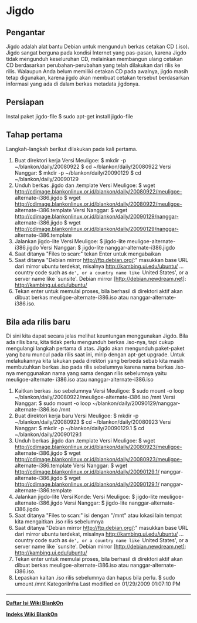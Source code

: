 # Jigdo
## Pengantar
​Jigdo adalah alat bantu Debian untuk mengunduh berkas cetakan CD (.iso). Jigdo
sangat berguna pada kondisi Internet yang pas-pasan, karena Jigdo tidak
mengunduh keseluruhan CD, melainkan membangun ulang cetakan CD berdasarkan
perubahan-perubahan yang telah dilakukan dari rilis ke rilis. Walaupun Anda
belum memiliki cetakan CD pada awalnya, jigdo masih tetap digunakan, karena
jigdo akan membuat cetakan tersebut berdasarkan informasi yang ada di dalam
berkas metadata jigdonya.
## Persiapan
Instal paket jigdo-file
$ sudo apt-get install jigdo-file
## Tahap pertama
Langkah-langkah berikut dilakukan pada kali pertama.
   1. Buat direktori kerja
      Versi Meuligoe:
      $ mkdir -p ~/blankon/daily/20080922
      $ cd ~/blankon/daily/20080922
      Versi Nanggar:
      $ mkdir -p ~/blankon/daily/20090129
      $ cd ~/blankon/daily/20090129
   2. Unduh berkas .jigdo dan .template
      Versi Meuligoe:
      $ wget http://cdimage.blankonlinux.or.id/blankon/daily/20080922/meuligoe-
      alternate-i386.jigdo
      $ wget http://cdimage.blankonlinux.or.id/blankon/daily/20080922/meuligoe-
      alternate-i386.template
      Versi Nanggar:
      $ wget http://cdimage.blankonlinux.or.id/blankon/daily/20090129/nanggar-
      alternate-i386.jigdo
      $ wget http://cdimage.blankonlinux.or.id/blankon/daily/20090129/nanggar-
      alternate-i386.template
   3. Jalankan jigdo-lite
Versi Meuligoe:
$ jigdo-lite meuligoe-alternate-i386.jigdo
Versi Nanggar:
$ jigdo-lite nanggar-alternate-i386.jigdo
   1. Saat ditanya "Files to scan:" tekan Enter untuk mengabaikan
   2. Saat ditanya "Debian mirror ​http://ftp.debian.org/:" masukkan base URL
      dari mirror ubuntu terdekat, misalnya http://kambing.ui.edu/ubuntu/
      ...
      country code such as `de', or a country name like `United
      States', or a server name like `sunsite'.
      Debian mirror [http://debian.newdream.net]: http://kambing.ui.edu/ubuntu/
   3. Tekan enter untuk memulai proses, bila berhasil di direktori aktif akan
      dibuat berkas meuligoe-alternate-i386.iso atau nanggar-alternate-
      i386.iso.
## Bila ada rilis baru
Di sini kita dapat secara jelas melihat keuntungan menggunakan Jigdo. Bila ada
rilis baru, kita tidak perlu mengunduh berkas .iso-nya, tapi cukup mengulangi
langkah pertama di atas. Jigdo akan mengunduh paket-paket yang baru muncul pada
rilis saat ini, mirip dengan apt-get upgrade.
Untuk melakukannya kita lakukan pada direktori yang berbeda sebab kita masih
membutuhkan berkas .iso pada rilis sebelumnya karena nama berkas .iso-nya
menggunakan nama yang sama dengan rilis sebelumnya yaitu meuligoe-alternate-
i386.iso atau nanggar-alternate-i386.iso
   1. Kaitkan berkas .iso sebelumnya
      Versi Meuligoe:
      $ sudo mount -o loop ~/blankon/daily/20080922/meuligoe-alternate-i386.iso
      /mnt
      Versi Nanggar:
      $ sudo mount -o loop ~/blankon/daily/20090129/nanggar-alternate-i386.iso
      /mnt
   2. Buat direktori kerja baru
      Versi Meuligoe:
      $ mkdir -p ~/blankon/daily/20080923
      $ cd ~/blankon/daily/20080923
      Versi Nanggar:
      $ mkdir -p ~/blankon/daily/20090129.1
      $ cd ~/blankon/daily/20090129.1
   3. Unduh berkas .jigdo dan .template
      Versi Meuligoe:
      $ wget http://cdimage.blankonlinux.or.id/blankon/daily/20080923/meuligoe-
      alternate-i386.jigdo
      $ wget http://cdimage.blankonlinux.or.id/blankon/daily/20080923/meuligoe-
      alternate-i386.template
      Versi Nanggar:
      $ wget http://cdimage.blankonlinux.or.id/blankon/daily/20090129.1/
      nanggar-alternate-i386.jigdo
      $ wget http://cdimage.blankonlinux.or.id/blankon/daily/20090129.1/
      nanggar-alternate-i386.template
   4. Jalankan jigdo-lite
      Versi Konde:
      Versi Meuligoe:
      $ jigdo-lite meuligoe-alternate-i386.jigdo
      Versi Nanggar:
      $ jigdo-lite nanggar-alternate-i386.jigdo
   5. Saat ditanya "Files to scan:" isi dengan "/mnt" atau lokasi lain tempat
      kita mengaitkan .iso rilis sebelumnya
   6. Saat ditanya "Debian mirror ​http://ftp.debian.org/:" masukkan base URL
      dari mirror ubuntu terdekat, misalnya http://kambing.ui.edu/ubuntu/
      ...
      country code such as `de', or a country name like `United
      States', or a server name like `sunsite'.
      Debian mirror [http://debian.newdream.net]: http://kambing.ui.edu/ubuntu/
   7. Tekan enter untuk memulai proses, bila berhasil di direktori aktif akan
      dibuat berkas meuligoe-alternate-i386.iso atau nanggar-alternate-
      i386.iso.
   8. Lepaskan kaitan .iso rilis sebelumnya dan hapus bila perlu.
      $ sudo umount /mnt
KategoriInfra
Last modified on 01/29/2009 01:07:10 PM
#### 
    
 
 
 
 
 
---
[**Daftar Isi Wiki BlankOn**](/DaftarIsi/README.md)
 
[**Indeks Wiki BlankOn**](/Indeks.md)
